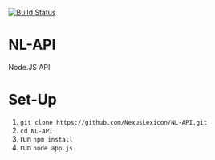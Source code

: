 [![Build Status](https://travis-ci.org/NexusLexicon/NL-API.png?branch=master)](https://travis-ci.org/NexusLexicon/NL-API)

NL-API
======

Node.JS API


Set-Up
======

1. ```git clone https://github.com/NexusLexicon/NL-API.git```
2. ```cd NL-API```
3. run ```npm install```
4. run ```node app.js```
